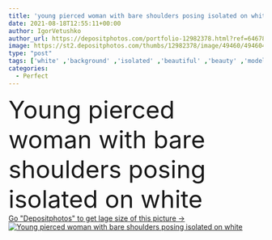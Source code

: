 ```yaml
---
title: 'young pierced woman with bare shoulders posing isolated on white'
date: 2021-08-18T12:55:11+00:00
author: IgorVetushko
author_url: https://depositphotos.com/portfolio-12982378.html?ref=64678756
image: https://st2.depositphotos.com/thumbs/12982378/image/49460/494604700/api_thumb_450.jpg?forcejpeg=true
type: "post"
tags: ['white' ,'background' ,'isolated' ,'beautiful' ,'beauty' ,'model' ,'caucasian' ,'wellbeing' ,'face' ,'care' ,'brunette' ,'skin' ,'woman' ,'skincare' ,'body' ,'clean' ,'purity' ,'perfect' ,'attractive' ,'posing' ,'wellness' ,'bodycare' ,'pierced' ,'copy space' ,'one person' ,'Studio Shot' ,'young adult' ,'look at camera' ,'bare shoulders' ]
categories: 
  - Perfect
---
```

<div aling="center">
            <font size="60"> Young pierced woman with bare shoulders posing isolated on white</font>   
</div>
<div>
    <a href='https://depositphotos.com/494604700/stock-photo-young-pierced-woman-bare-shoulders.html?ref=64678756' target=_blank > Go "Depositphotos" to get lage size of this picture ->
        <img href='https://depositphotos.com/494604700/stock-photo-young-pierced-woman-bare-shoulders.html?ref=64678756' src='https://st2.depositphotos.com/12982378/49460/i/950/depositphotos_494604700-stock-photo-young-pierced-woman-bare-shoulders.jpg?forcejpeg=true' alt='Young pierced woman with bare shoulders posing isolated on white' >
    </a>
</div>
